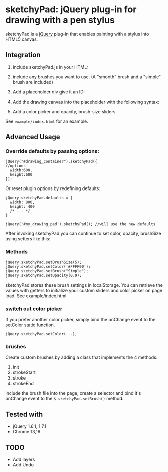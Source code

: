 
sketchyPad: jQuery plug-in for drawing with a pen stylus
=========================================================

sketchyPad is a [jQuery](http://jquery.com/) plug-in that enables painting with a stylus into HTML5 canvas. 

Integration
-----------

1) include sketchyPad.js in your HTML:
      
      <script type="text/javascript" src="sketchyPad.js"></script>

2) include any brushes you want to use.  (A "smooth" brush and a "simple" brush are included)

      <script type="text/javascript" src="simple.js"></script>

3) Add a placeholder div give it an ID:

     <div id="drawing_container"></div>

4) Add the drawing canvas into the placeholder with the following syntax:

    <script type="text/javascript">
      $(document).ready(function() {
        $("#drawing_container").sketchyPad();
      });
    </script>

5) Add a color picker and opacity, brush-size sliders.

See `example/index.html` for an example.

Advanced Usage
--------------

### Override defaults by passing options:

    jQuery("#drawing_container").sketchyPad({
    //options
      width:600,
      height:600
    });

Or reset plugin options by redefining defaults:

    jQuery.sketchyPad.defaults = {
      width: 800,
      height: 400
      /* ... */
    }

    jQuery('#my_drawing_pad').sketchyPad(); //will use the new defaults

After invoking sketchyPad you can continue to set color, opacity, brushSize using setters like this:

### Methods

    jQuery.sketchyPad.setBrushSize(5);
    jQuery.sketchyPad.setColor('#FFFF00');
    jQuery.sketchyPad.setBrush("Simple");
    jQuery.sketchyPad.setOpacity(0.9);

sketchyPad stores these brush settings in localStorage.  You can retrieve the values with getters to
initialize your custom sliders and color picker on page load.  See example/index.html

### switch out color picker

If you prefer another color picker, simply bind the onChange event to the setColor static function.

    jQuery.sketchyPad.setColor(...);

### brushes

Create custom brushes by adding a class that implements the 4 methods:

1. init
2. strokeStart
3. stroke
4. strokeEnd

include the brush file into the page, create a selector and bind it's onChange event to the `$.sketchyPad.setBrush()` method.


Tested with
-----------

* jQuery 1.6.1, 1.7.1 
* Chrome 13,16


TODO
-----

* Add layers 
* Add Undo



